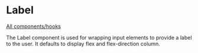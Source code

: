 # Label

[All components/hooks](../../README.md)

The Label component is used for wrapping input elements to provide a label to
the user. It defaults to display flex and flex-direction column.
